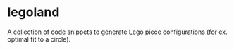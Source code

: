 # legoland
A collection of code snippets to generate Lego piece configurations (for ex. optimal fit to a circle).
